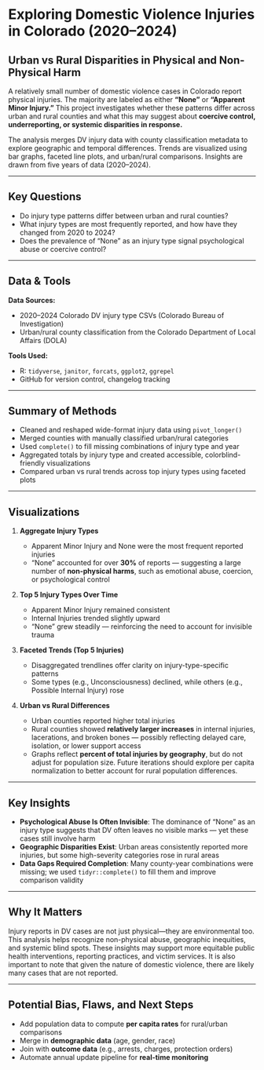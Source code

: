 # Exploring Domestic Violence Injuries in Colorado (2020–2024)  
## Urban vs Rural Disparities in Physical and Non-Physical Harm

A relatively small number of domestic violence cases in Colorado report physical injuries. The majority are labeled as either **“None”** or **“Apparent Minor Injury.”** This project investigates whether these patterns differ across urban and rural counties and what this may suggest about **coercive control, underreporting, or systemic disparities in response.**

The analysis merges DV injury data with county classification metadata to explore geographic and temporal differences. Trends are visualized using bar graphs, faceted line plots, and urban/rural comparisons. Insights are drawn from five years of data (2020–2024).

---

## Key Questions  
- Do injury type patterns differ between urban and rural counties?  
- What injury types are most frequently reported, and how have they changed from 2020 to 2024?  
- Does the prevalence of “None” as an injury type signal psychological abuse or coercive control?

---

## Data & Tools  
**Data Sources:**  
- 2020–2024 Colorado DV injury type CSVs (Colorado Bureau of Investigation)  
- Urban/rural county classification from the Colorado Department of Local Affairs (DOLA)  

**Tools Used:**  
- R: `tidyverse`, `janitor`, `forcats`, `ggplot2`, `ggrepel`  
- GitHub for version control, changelog tracking  

---

## Summary of Methods  
- Cleaned and reshaped wide-format injury data using `pivot_longer()`  
- Merged counties with manually classified urban/rural categories  
- Used `complete()` to fill missing combinations of injury type and year  
- Aggregated totals by injury type and created accessible, colorblind-friendly visualizations  
- Compared urban vs rural trends across top injury types using faceted plots

---

## Visualizations

1. **Aggregate Injury Types**  
   - Apparent Minor Injury and None were the most frequent reported injuries  
   - “None” accounted for over **30%** of reports — suggesting a large number of **non-physical harms**, such as emotional abuse, coercion, or psychological control

2. **Top 5 Injury Types Over Time**  
   - Apparent Minor Injury remained consistent  
   - Internal Injuries trended slightly upward  
   - “None” grew steadily — reinforcing the need to account for invisible trauma

3. **Faceted Trends (Top 5 Injuries)**  
   - Disaggregated trendlines offer clarity on injury-type-specific patterns  
   - Some types (e.g., Unconsciousness) declined, while others (e.g., Possible Internal Injury) rose

4. **Urban vs Rural Differences**  
   - Urban counties reported higher total injuries  
   - Rural counties showed **relatively larger increases** in internal injuries, lacerations, and broken bones — possibly reflecting delayed care, isolation, or lower support access  
   - Graphs reflect **percent of total injuries by geography**, but do not adjust for population size. Future iterations should explore per capita normalization to better account for rural population differences.

---

## Key Insights  
- **Psychological Abuse Is Often Invisible**: The dominance of “None” as an injury type suggests that DV often leaves no visible marks — yet these cases still involve harm  
- **Geographic Disparities Exist**: Urban areas consistently reported more injuries, but some high-severity categories rose in rural areas  
- **Data Gaps Required Completion**: Many county-year combinations were missing; we used `tidyr::complete()` to fill them and improve comparison validity

---

## Why It Matters  
Injury reports in DV cases are not just physical—they are environmental too. This analysis helps recognize non-physical abuse, geographic inequities, and systemic blind spots. These insights may support more equitable public health interventions, reporting practices, and victim services. It is also important to note that given the nature of domestic violence, there are likely many cases that are not reported.

---

## Potential Bias, Flaws, and Next Steps  
- Add population data to compute **per capita rates** for rural/urban comparisons  
- Merge in **demographic data** (age, gender, race)  
- Join with **outcome data** (e.g., arrests, charges, protection orders)  
- Automate annual update pipeline for **real-time monitoring**
